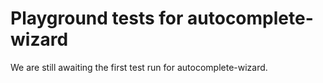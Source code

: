 # Playground tests for autocomplete-wizard
We are still awaiting the first test run for autocomplete-wizard.
